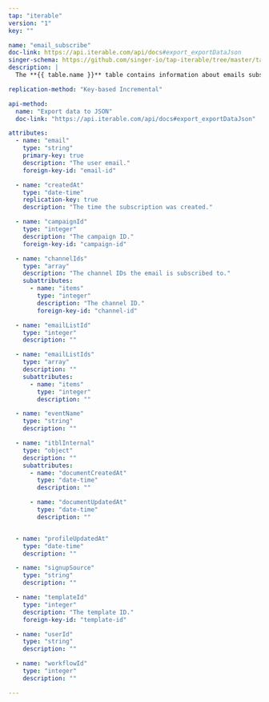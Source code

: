 ```yaml
---
tap: "iterable"
version: "1"
key: ""

name: "email_subscribe"
doc-link: https://api.iterable.com/api/docs#export_exportDataJson
singer-schema: https://github.com/singer-io/tap-iterable/tree/master/tap_iterable/schemas/email_subscribe.json
description: |
  The **{{ table.name }}** table contains information about emails subscribed to your {{ integration.display_name }} campaign.

replication-method: "Key-based Incremental"

api-method:
  name: "Export data to JSON"
  doc-link: "https://api.iterable.com/api/docs#export_exportDataJson"

attributes:
  - name: "email"
    type: "string"
    primary-key: true
    description: "The user email."
    foreign-key-id: "email-id"

  - name: "createdAt"
    type: "date-time"
    replication-key: true
    description: "The time the subscription was created."  

  - name: "campaignId"
    type: "integer"
    description: "The campaign ID."
    foreign-key-id: "campaign-id"

  - name: "channelIds"
    type: "array"
    description: "The channel IDs the email is subscribed to."
    subattributes:
      - name: "items"
        type: "integer"
        description: "The channel ID."
        foreign-key-id: "channel-id"

  - name: "emailListId"
    type: "integer"
    description: ""

  - name: "emailListIds"
    type: "array"
    description: ""
    subattributes:
      - name: "items"
        type: "integer"
        description: ""

  - name: "eventName"
    type: "string"
    description: ""

  - name: "itblInternal"
    type: "object"
    description: ""
    subattributes:
      - name: "documentCreatedAt"
        type: "date-time"
        description: ""

      - name: "documentUpdatedAt"
        type: "date-time"
        description: ""


  - name: "profileUpdatedAt"
    type: "date-time"
    description: ""

  - name: "signupSource"
    type: "string"
    description: ""

  - name: "templateId"
    type: "integer"
    description: "The template ID."
    foreign-key-id: "template-id"

  - name: "userId"
    type: "string"
    description: ""

  - name: "workflowId"
    type: "integer"
    description: ""

---
```

